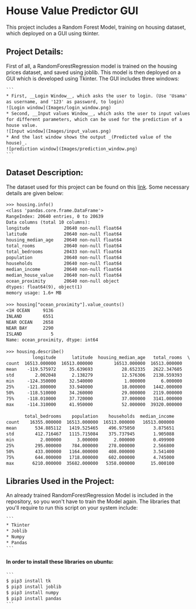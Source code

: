 # House Value Predictor GUI

This project includes a Random Forest Model, training on housing dataset, which deployed on a GUI using tkinter.

## Project Details:
First of all, a RandomForestRegression model is trained on the housing prices dataset, and saved using joblib. This model is then deployed on a GUI which is developed using Tkinter. The GUI includes three windows:

	```
	* First, __Login Window__, which asks the user to login. (Use 'Usama' as username, and '123' as password, to login)
	![Login window](Images/login_window.png)
	* Second, __Input values Window__, which asks the user to input values for different parameters, which can be used for the prediction of a house value.
	![Input window](Images/input_values.png)
	* And the last window shows the output _(Predicted value of the house)_.
	![prediction window](Images/prediction_window.png)
	```

## Dataset Description:
The dataset used for this project can be found on this [link](https://github.com/ageron/handson-ml2/tree/master/datasets/housing). Some necessary details are given below:

```
>>> housing.info()
<class 'pandas.core.frame.DataFrame'>
RangeIndex: 20640 entries, 0 to 20639
Data columns (total 10 columns):
longitude             20640 non-null float64
latitude              20640 non-null float64
housing_median_age    20640 non-null float64
total_rooms           20640 non-null float64
total_bedrooms        20433 non-null float64
population            20640 non-null float64
households            20640 non-null float64
median_income         20640 non-null float64
median_house_value    20640 non-null float64
ocean_proximity       20640 non-null object
dtypes: float64(9), object(1)
memory usage: 1.6+ MB

>>> housing["ocean_proximity"].value_counts()
<1H OCEAN     9136
INLAND        6551
NEAR OCEAN    2658
NEAR BAY      2290
ISLAND           5
Name: ocean_proximity, dtype: int64

>>> housing.describe()
          longitude      latitude  housing_median_age   total_rooms  \
count  16513.000000  16513.000000        16513.000000  16513.000000   
mean    -119.575972     35.639693           28.652335   2622.347605   
std        2.002048      2.138279           12.576306   2138.559393   
min     -124.350000     32.540000            1.000000      6.000000   
25%     -121.800000     33.940000           18.000000   1442.000000   
50%     -118.510000     34.260000           29.000000   2119.000000   
75%     -118.010000     37.720000           37.000000   3141.000000   
max     -114.310000     41.950000           52.000000  39320.000000   

       total_bedrooms    population    households  median_income  
count    16355.000000  16513.000000  16513.000000   16513.000000  
mean       534.885112   1419.525465    496.975050       3.875651  
std        412.716467   1115.715084    375.737945       1.905088  
min          2.000000      3.000000      2.000000       0.499900  
25%        295.000000    784.000000    278.000000       2.566800  
50%        433.000000   1164.000000    408.000000       3.541400  
75%        644.000000   1718.000000    602.000000       4.745000  
max       6210.000000  35682.000000   5358.000000      15.000100
```

## Libraries Used in the Project:
An already trained RandomForestRegression Model is included in the repository, so you won't have to train the Model again. The libraries that you'll require to run this script on your system include: 

	```
	* Tkinter 
	* Joblib
	* Numpy 
	* Pandas
	```
#### In order to install these libraries on ubuntu:
	```
	$ pip3 install tk
	$ pip3 install joblib
	$ pip3 install numpy
	$ pip3 install pandas
	```
	

